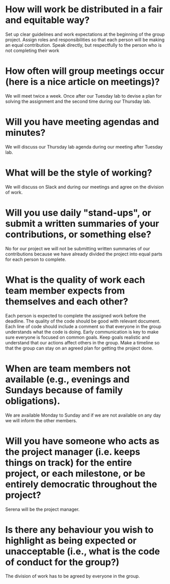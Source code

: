 # How will work be distributed in a fair and equitable way?

Set up clear guidelines and work expectations at the beginning of the group project. Assign roles and responsibilities so that each person will be making an equal contribution. Speak directly, but respectfully to the person who is not completing their work

# How often will group meetings occur (here is a nice article on meetings)?

We will meet twice a week. Once after our Tuesday lab to devise a plan for solving the assignment and the second time during our Thursday lab.

# Will you have meeting agendas and minutes?

We will discuss our Thursday lab agenda during our meeting after Tuesday lab. 

# What will be the style of working?

We will discuss on Slack and during our meetings and agree on the division of work.

# Will you use daily "stand-ups", or submit a written summaries of your contributions, or something else?

No for our project we will not be submitting written summaries of our contributions because we have already divided the project into equal parts for each person to complete.
    
# What is the quality of work each team member expects from themselves and each other?

Each person is expected to complete the assigned work before the deadline. The quality of the code should be good with relevant document. Each line of code should include a comment so that everyone in the group understands what the code is doing. Early communication is key to make sure everyone is focused on common goals. Keep goals realistic and understand that our actions affect others in the group. Make a timeline so that the group can stay on an agreed plan for getting the project done. 

# When are team members not available (e.g., evenings and Sundays because of family obligations).

We are available Monday to Sunday and if we are not available on any day we will inform the other members.

# Will you have someone who acts as the project manager (i.e. keeps things on track) for the entire project, or each milestone, or be entirely democratic throughout the project?

Serena will be the project manager.

# Is there any behaviour you wish to highlight as being expected or unacceptable (i.e., what is the code of conduct for the group?)

The division of work has to be agreed by everyone in the group. 

